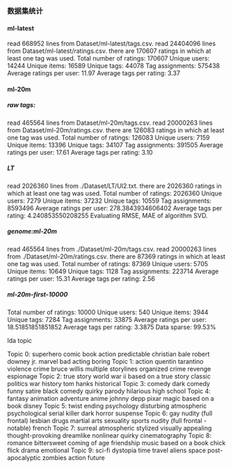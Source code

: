 ### 数据集统计

#### ml-latest

read 668952 lines from Dataset/ml-latest/tags.csv.
read 24404096 lines from Dataset/ml-latest/ratings.csv.
there are 170607 ratings in which at least one tag was used.
Total number of ratings: 170607
Unique users: 14244
Unique items: 16589
Unique tags: 44078
Tag assignments: 575438
Average ratings per user: 11.97
Average tags per rating: 3.37



#### ml-20m

##### raw tags:

read 465564 lines from Dataset/ml-20m/tags.csv.
read 20000263 lines from Dataset/ml-20m/ratings.csv.
there are 126083 ratings in which at least one tag was used.
Total number of ratings: 126083
Unique users: 7159
Unique items: 13396
Unique tags: 34107
Tag assignments: 391505
Average ratings per user: 17.61
Average tags per rating: 3.10

##### LT

read 2026360 lines from ./Dataset/LT/UI2.txt.
there are 2026360 ratings in which at least one tag was used.
Total number of ratings: 2026360
Unique users: 7279
Unique items: 37232
Unique tags: 10559
Tag assignments: 8593496
Average ratings per user: 278.3843934606402
Average tags per rating: 4.240853550208255
Evaluating RMSE, MAE of algorithm SVD.



##### genome:ml-20m

read 465564 lines from ./Dataset/ml-20m/tags.csv.
read 20000263 lines from ./Dataset/ml-20m/ratings.csv.
there are 87369 ratings in which at least one tag was used.
Total number of ratings: 87369
Unique users: 5705
Unique items: 10649
Unique tags: 1128
Tag assignments: 223714
Average ratings per user: 15.31
Average tags per rating: 2.56



##### ml-20m-first-10000

Total number of ratings: 10000
Unique users: 540
Unique items: 3944
Unique tags: 7284
Tag assignments: 33875
Average ratings per user: 18.51851851851852
Average tags per rating: 3.3875
Data sparse: 99.53%





lda topic 

Topic 0: superhero comic book action predictable christian bale robert downey jr. marvel bad acting boring
Topic 1: action quentin tarantino violence crime bruce willis multiple storylines organized crime revenge espionage
Topic 2: true story world war ii based on a true story classic politics war history tom hanks historical
Topic 3: comedy dark comedy funny satire black comedy quirky parody hilarious high school
Topic 4: fantasy animation adventure anime johnny depp pixar magic based on a book disney
Topic 5: twist ending psychology disturbing atmospheric psychological serial killer dark horror suspense
Topic 6: gay nudity (full frontal) lesbian drugs martial arts sexuality sports nudity (full frontal - notable) french
Topic 7: surreal atmospheric stylized visually appealing thought-provoking dreamlike nonlinear quirky cinematography
Topic 8: romance bittersweet coming of age friendship music based on a book chick flick drama emotional
Topic 9: sci-fi dystopia time travel aliens space post-apocalyptic zombies action future











